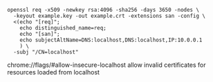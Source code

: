 ```
openssl req -x509 -newkey rsa:4096 -sha256 -days 3650 -nodes \
  -keyout example.key -out example.crt -extensions san -config \
  <(echo "[req]"; 
    echo distinguished_name=req; 
    echo "[san]"; 
    echo subjectAltName=DNS:localhost,DNS:localhost,IP:10.0.0.1
    ) \
  -subj "/CN=localhost"
```


chrome://flags/#allow-insecure-localhost
allow invalid certificates for resources loaded from localhost